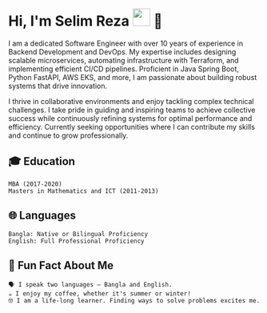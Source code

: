 # Hi, I'm Selim Reza <img src="https://avatars.githubusercontent.com/u/7763876?v=4" width="35px"> 👋

I am a dedicated Software Engineer with over 10 years of experience in Backend Development and DevOps. My expertise includes designing scalable microservices, automating infrastructure with Terraform, and implementing efficient CI/CD pipelines. Proficient in Java Spring Boot, Python FastAPI, AWS EKS, and more, I am passionate about building robust systems that drive innovation.

I thrive in collaborative environments and enjoy tackling complex technical challenges. I take pride in guiding and inspiring teams to achieve collective success while continuously refining systems for optimal performance and efficiency. Currently seeking opportunities where I can contribute my skills and continue to grow professionally.

## 🎓 Education

    MBA (2017-2020)
    Masters in Mathematics and ICT (2011-2013)

## 🌐 Languages

    Bangla: Native or Bilingual Proficiency
    English: Full Professional Proficiency

## 🌟 Fun Fact About Me

    🗣 I speak two languages — Bangla and English.
    ☕ I enjoy my coffee, whether it's summer or winter!
    🤓 I am a life-long learner. Finding ways to solve problems excites me.



